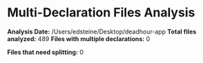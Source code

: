 # Multi-Declaration Files Analysis

**Analysis Date:** /Users/edsteine/Desktop/deadhour-app
**Total files analyzed:** 489
**Files with multiple declarations:** 0

**Files that need splitting:** 0
